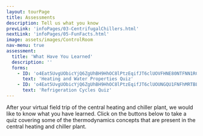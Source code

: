 ```yaml
---
layout: tourPage
title: Assessments
description: Tell us what you know
prevLink: 'infoPages/03-CentrifugalChillers.html'
nextLink: 'infoPages/05-FunFacts.html'
image: assets/images/ControlRoom
nav-menu: true
assessment:
  title: 'What Have You Learned'
  description: ''
  forms:
    - ID: 'o4Eat5UvgUObicYjQ6ZgUhBH9HhOC8lPtzEqifJT6clUOVFHNE80NTFNN1RCRjlZMk0zVFpERDJBVC4u'
      text: 'Heating and Water Properties Quiz'
    - ID: 'o4Eat5UvgUObicYjQ6ZgUhBH9HhOC8lPtzEqifJT6clUOUNGQU1FNFhMRTBLREc1RENEOUwyREtLQy4u'
      text: 'Refrigeration Cycles Quiz'
---
```

After your virtual field trip of the central heating and chiller plant, we would like to know
what you have learned. Click on the buttons below to take a quiz covering some of the
thermodynamics concepts that are present in the central heating and chiller plant.
